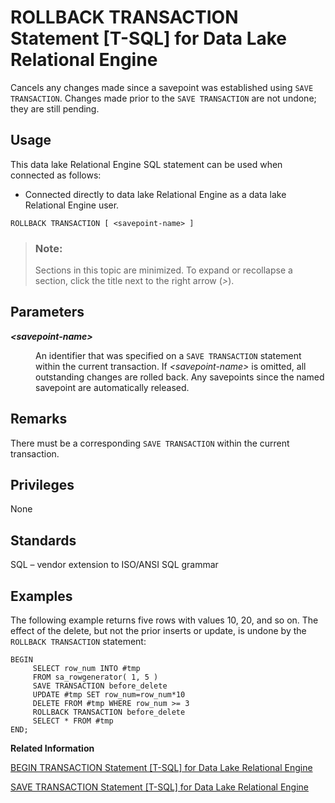 <!-- loioa624594684f210159608f69e6d6d2ed8 -->

# ROLLBACK TRANSACTION Statement \[T-SQL\] for Data Lake Relational Engine

Cancels any changes made since a savepoint was established using `SAVE TRANSACTION`. Changes made prior to the `SAVE TRANSACTION` are not undone; they are still pending.



<a name="loioa624594684f210159608f69e6d6d2ed8__section_ovp_dvr_znb"/>

## Usage

This data lake Relational Engine SQL statement can be used when connected as follows:

-   Connected directly to data lake Relational Engine as a data lake Relational Engine user.



```
ROLLBACK TRANSACTION [ <savepoint-name> ]
```



> ### Note:  
> Sections in this topic are minimized. To expand or recollapse a section, click the title next to the right arrow \(*\>*\).



<a name="loioa624594684f210159608f69e6d6d2ed8__IQ_Parameters"/>

## Parameters


<dl>
<dt><b>

*<savepoint-name\>*

</b></dt>
<dd>

An identifier that was specified on a `SAVE TRANSACTION` statement within the current transaction. If *<savepoint-name\>* is omitted, all outstanding changes are rolled back. Any savepoints since the named savepoint are automatically released.



</dd>
</dl>



<a name="loioa624594684f210159608f69e6d6d2ed8__section_sfc_52x_ccb"/>

## Remarks

There must be a corresponding `SAVE TRANSACTION` within the current transaction.



<a name="loioa624594684f210159608f69e6d6d2ed8__IQ_Permissions"/>

## Privileges

None



<a name="loioa624594684f210159608f69e6d6d2ed8__IQ_Standards"/>

## Standards

SQL – vendor extension to ISO/ANSI SQL grammar



<a name="loioa624594684f210159608f69e6d6d2ed8__IQ_Examples"/>

## Examples

The following example returns five rows with values 10, 20, and so on. The effect of the delete, but not the prior inserts or update, is undone by the `ROLLBACK TRANSACTION` statement:

```
BEGIN
     SELECT row_num INTO #tmp
     FROM sa_rowgenerator( 1, 5 ) 
     SAVE TRANSACTION before_delete
     UPDATE #tmp SET row_num=row_num*10
     DELETE FROM #tmp WHERE row_num >= 3
     ROLLBACK TRANSACTION before_delete
     SELECT * FROM #tmp
END;
```

**Related Information**  


[BEGIN TRANSACTION Statement \[T-SQL\] for Data Lake Relational Engine](begin-transaction-statement-t-sql-for-data-lake-relational-engine-a61490f.md "Use this statement to begin a user-defined transaction.")

[SAVE TRANSACTION Statement \[T-SQL\] for Data Lake Relational Engine](save-transaction-statement-t-sql-for-data-lake-relational-engine-a624b80.md "Establishes a savepoint within the current transaction.")

